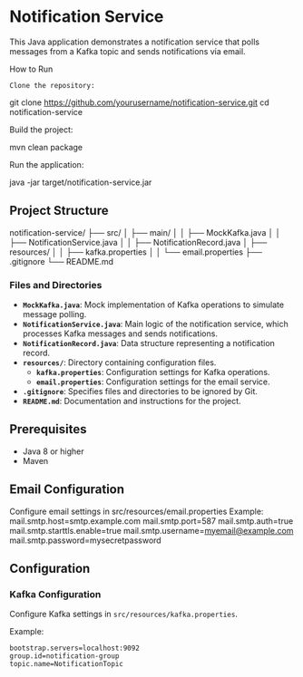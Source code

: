# Notification Service

This Java application demonstrates a notification service that polls messages from a Kafka topic and sends notifications via email.

How to Run

    Clone the repository:

git clone https://github.com/yourusername/notification-service.git
cd notification-service

Build the project:

mvn clean package

Run the application:

java -jar target/notification-service.jar

## Project Structure

notification-service/
├── src/
│ ├── main/
│ │ ├── MockKafka.java
│ │ ├── NotificationService.java
│ │ ├── NotificationRecord.java
│ ├── resources/
│ │ ├── kafka.properties
│ │ └── email.properties
├── .gitignore
└── README.md


### Files and Directories

- **`MockKafka.java`**: Mock implementation of Kafka operations to simulate message polling.
- **`NotificationService.java`**: Main logic of the notification service, which processes Kafka messages and sends notifications.
- **`NotificationRecord.java`**: Data structure representing a notification record.
- **`resources/`**: Directory containing configuration files.
  - **`kafka.properties`**: Configuration settings for Kafka operations.
  - **`email.properties`**: Configuration settings for the email service.
- **`.gitignore`**: Specifies files and directories to be ignored by Git.
- **`README.md`**: Documentation and instructions for the project.

## Prerequisites

- Java 8 or higher
- Maven

## Email Configuration

Configure email settings in src/resources/email.properties
Example: 
mail.smtp.host=smtp.example.com
mail.smtp.port=587
mail.smtp.auth=true
mail.smtp.starttls.enable=true
mail.smtp.username=myemail@example.com
mail.smtp.password=mysecretpassword


## Configuration

### Kafka Configuration

Configure Kafka settings in `src/resources/kafka.properties`.

Example:

```properties
bootstrap.servers=localhost:9092
group.id=notification-group
topic.name=NotificationTopic

